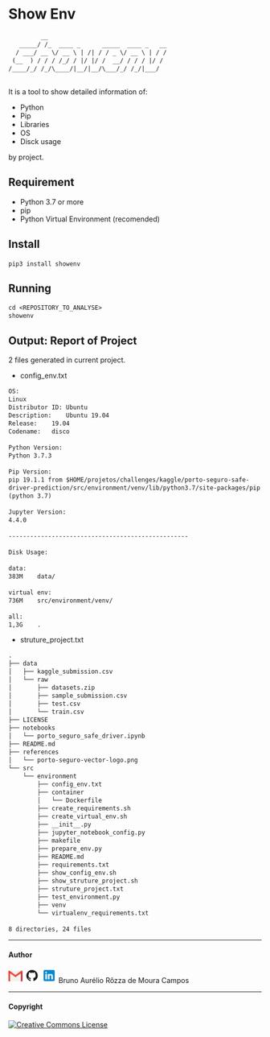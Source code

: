 # Show Env

```shell script
         __                                 
   _____/ /_  ____ _      _____  ____ _   __
  / ___/ __ \/ __ \ | /| / / _ \/ __ \ | / /
 (__  ) / / / /_/ / |/ |/ /  __/ / / / |/ / 
/____/_/ /_/\____/|__/|__/\___/_/ /_/|___/  
                                            

```

It is a tool to show detailed information of:
- Python
- Pip
- Libraries
- OS
- Disck usage

by project.

## Requirement
- Python 3.7 or more<br/>
- pip
- Python Virtual Environment (recomended)

## Install
```shell script
pip3 install showenv
```

## Running
```shell script
cd <REPOSITORY_TO_ANALYSE>
showenv
```


## Output: Report of Project
2 files generated in current project.


- config_env.txt
```
OS:
Linux
Distributor ID:	Ubuntu
Description:	Ubuntu 19.04
Release:	19.04
Codename:	disco

Python Version:
Python 3.7.3

Pip Version:
pip 19.1.1 from $HOME/projetos/challenges/kaggle/porto-seguro-safe-driver-prediction/src/environment/venv/lib/python3.7/site-packages/pip (python 3.7)

Jupyter Version:
4.4.0

--------------------------------------------------

Disk Usage:

data:
383M	data/

virtual env:
736M	src/environment/venv/

all:
1,3G	.
```

- struture_project.txt
```
.
├── data
│   ├── kaggle_submission.csv
│   └── raw
│       ├── datasets.zip
│       ├── sample_submission.csv
│       ├── test.csv
│       └── train.csv
├── LICENSE
├── notebooks
│   └── porto_seguro_safe_driver.ipynb
├── README.md
├── references
│   └── porto-seguro-vector-logo.png
└── src
    └── environment
        ├── config_env.txt
        ├── container
        │   └── Dockerfile
        ├── create_requirements.sh
        ├── create_virtual_env.sh
        ├── __init__.py
        ├── jupyter_notebook_config.py
        ├── makefile
        ├── prepare_env.py
        ├── README.md
        ├── requirements.txt
        ├── show_config_env.sh
        ├── show_struture_project.sh
        ├── struture_project.txt
        ├── test_environment.py
        ├── venv
        └── virtualenv_requirements.txt

8 directories, 24 files
```

---

#### Author
<a href="mailto:brunocampos01@gmail.com" target="_blank"><img class="" src="https://github.com/brunocampos01/devops/blob/master/images/gmail.png" width="28"></a>
<a href="https://github.com/brunocampos01" target="_blank"><img class="ai-subscribed-social-icon" src="https://github.com/brunocampos01/devops/blob/master/images/github.png" width="30"></a>
<a href="https://www.linkedin.com/in/brunocampos01/" target="_blank"><img class="ai-subscribed-social-icon" src="https://github.com/brunocampos01/devops/blob/master/images/linkedin.png" width="30"></a>
Bruno Aurélio Rôzza de Moura Campos 

---

#### Copyright
<a rel="license" href="http://creativecommons.org/licenses/by-sa/4.0/"><img alt="Creative Commons License" style="border-width:0" src="https://i.creativecommons.org/l/by-sa/4.0/88x31.png" /></a><br/>
